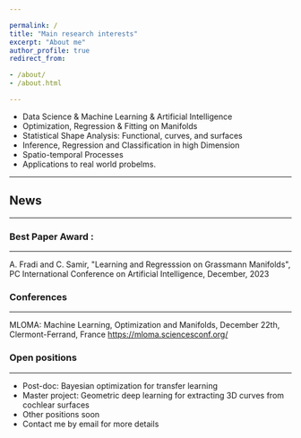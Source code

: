 ```yaml
---

permalink: /
title: "Main research interests"
excerpt: "About me"
author_profile: true
redirect_from: 

- /about/
- /about.html

---
```


- Data Science & Machine Learning & Artificial Intelligence
- Optimization, Regression & Fitting on Manifolds
- Statistical Shape Analysis: Functional, curves, and surfaces
- Inference, Regression and Classification in high Dimension
- Spatio-temporal Processes
- Applications to real world probelms.
  
-------------------
## News 
-------------------

### Best Paper Award :
---------------------
A. Fradi and C. Samir, "Learning and Regresssion on Grassmann Manifolds", 
PC International Conference on Artificial Intelligence, December, 2023

### Conferences 
-------------------
MLOMA: Machine Learning, Optimization and Manifolds, December 22th, Clermont-Ferrand, France 
https://mloma.sciencesconf.org/

### Open positions
-------------------

- Post-doc:  Bayesian optimization for transfer learning
- Master project: Geometric deep learning for extracting 3D curves from cochlear surfaces     
- Other positions soon 
- Contact me by email for more details 

